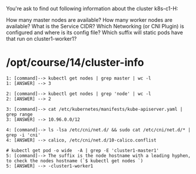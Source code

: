 You're ask to find out following information about the cluster k8s-c1-H:

How many master nodes are available?
How many worker nodes are available?
What is the Service CIDR?
Which Networking (or CNI Plugin) is configured and where is its config file?
Which suffix will static pods have that run on cluster1-worker1?


# /opt/course/14/cluster-info
```
1: [command]--> kubectl get nodes | grep master | wc -l 
1: [ANSWER] --> 3
```
```
2: [command]--> kubectl get nodes | grep 'node' | wc -l
2: [ANSWER] --> 2
```
```
3: [command]--> cat /etc/kubernetes/manifests/kube-apiserver.yaml | grep range
3: [ANSWER] --> 10.96.0.0/12
```
```
4: [command]--> ls -lsa /etc/cni/net.d/ && sudo cat /etc/cni/net.d/* | grep -i 'cni'
4: [ANSWER] --> calico, /etc/cni/net.d/10-calico.conflist
```
```
# kubectl get pod -o wide  -A | grep -E 'cluster1-master1'
5: [command]--> The suffix is the node hostname with a leading hyphen, to check the nodes hostname (`$ kubectl get nodes `)
5: [ANSWER] --> -cluster1-worker1
```

